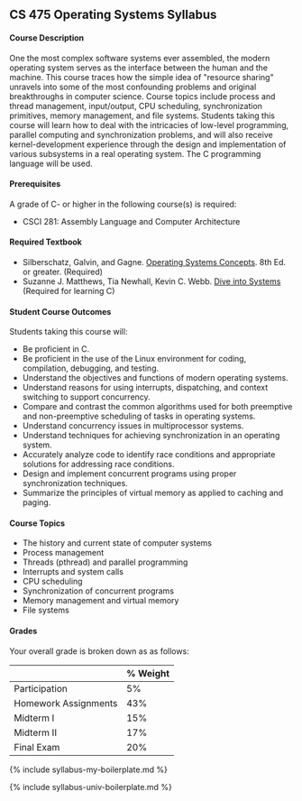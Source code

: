 ## CS 475 Operating Systems Syllabus


#### Course Description
One the most complex software systems ever assembled, the modern operating system serves as the interface between the human and the machine. This course traces how the simple idea of "resource sharing"  unravels into some of the most confounding problems and original breakthroughs in computer science. Course topics include process and thread management, input/output, CPU scheduling, synchronization primitives, memory management, and file systems. Students taking this course will learn how to deal with the intricacies of low-level programming, parallel computing and synchronization problems, and will also receive kernel-development experience through the design and implementation of various subsystems in a real operating system. The C programming language will be used. 

#### Prerequisites
A grade of C- or higher in the following course(s) is required:
 - CSCI 281: Assembly Language and Computer Architecture

#### Required Textbook

- Silberschatz, Galvin, and Gagne. [Operating Systems Concepts](https://www.amazon.com/Operating-System-Concepts-Abraham-Silberschatz/dp/0470128720). 8th Ed. or greater. (Required)
- Suzanne J. Matthews, Tia Newhall, Kevin C. Webb. [Dive into Systems](https://diveintosystems.org/book/) (Required for learning C)

  
#### Student Course Outcomes
Students taking this course will:
- Be proficient in C.
- Be proficient in the use of the Linux environment for coding, compilation, debugging, and testing.
- Understand the objectives and functions of modern operating systems.
- Understand reasons for using interrupts, dispatching, and context switching to support concurrency.
- Compare and contrast the common algorithms used for both preemptive and non-preemptive
scheduling of tasks in operating systems.
- Understand concurrency issues in multiprocessor systems.
- Understand techniques for achieving synchronization in an operating system.
- Accurately analyze code to identify race conditions and appropriate solutions for addressing race
conditions. 
- Design and implement concurrent programs using proper synchronization techniques.
- Summarize the principles of virtual memory as applied to caching and paging.
<!-- - Code/Develop efficient programs that consider the effects of page replacement and frame allocation
on the performance of a process and the system in which it executes. -->
<!-- - Evaluate the merits and downfalls of various OS policies. -->
<!-- - Gain experience with key components in an OS kernel. -->


#### Course Topics
- The history and current state of computer systems
- Process management
- Threads (pthread) and parallel programming
- Interrupts and system calls
- CPU scheduling
- Synchronization of concurrent programs
- Memory management and virtual memory
- File systems

#### Grades
Your overall grade is broken down as as follows:

|   | % Weight |
| :--- | :--- |
| Participation | 5% |
| Homework Assignments | 43% |
| Midterm I | 15% |
| Midterm II | 17% |
| Final Exam | 20% |

{% include syllabus-my-boilerplate.md %}

{% include syllabus-univ-boilerplate.md %}